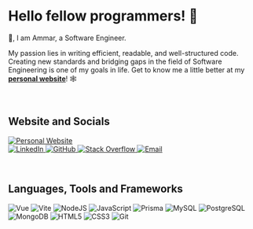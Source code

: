 <h1> Hello fellow programmers! 🏴</h1>


<p>
   👋, I am Ammar, a Software Engineer.

   My passion lies in writing efficient, readable, and well-structured code. Creating new standards and bridging gaps in the field of Software Engineering is one of my    goals in life. Get to know me a little better at my [**personal website**](https://personal-portfolio-bvg.pages.dev/about)! 🕸️
</p>

<br/>

<h2 align="left">Website and Socials</h2>
<p align="left">
   <a href="https://personal-portfolio-bvg.pages.dev/about">
      <img title="Personal Website" src="https://img.shields.io/badge/Personal Website-black?style=for-the-badge&logo=About.me&logoColor=white&logoWidth=80"/>
   </a>
   <br/>
  <a href="https://www.linkedin.com/in/muhammad-ammar-nasir-9b2193207/">
      <img title="LinkedIn" src="https://img.shields.io/badge/LinkedIn-000000?style=for-the-badge&logo=linkedin&logoColor=White"/>
  </a>
  
  <a href="https://github.com/fanoflix">
      <img title="GitHub" src="https://img.shields.io/badge/GitHub-000000?style=for-the-badge&logo=github&logoColor=White"/>
  </a>
  
  <a href="https://stackoverflow.com/users/16470281/muhammad-ammar">
      <img title="Stack Overflow" src="https://img.shields.io/badge/Stack%20Overflow-000000?style=for-the-badge&logo=stack%20overflow&logoColor=White"/>
  </a>
  
   <a href="mailto:majidammar428@gmail.com">
      <img title="Email" src="https://img.shields.io/badge/Gmail-000000?style=for-the-badge&logo=gmail&logoColor=white"/>
  </a>
</p>

<br/>

<h2 align="left">Languages, Tools and Frameworks</h2>

<p align="left">
         <img alt="Vue" src="https://img.shields.io/badge/Vue.js-35495E?style=for-the-badge&logo=vuedotjs&logoColor=4FC08D"/>
         <img alt="Vite" src="https://img.shields.io/badge/Vite-B73BFE?style=for-the-badge&logo=vite&logoColor=FFD62E"/>
         <img alt="NodeJS" src="https://img.shields.io/badge/Nodejs-Nodejs?style=for-the-badge&logo=node.js&color=303030"/>
         <img alt="JavaScript" src="https://img.shields.io/badge/javascript%20-%23323330.svg?&style=for-the-badge&logo=javascript&logoColor=%23F7DF1E"/>
         <img alt="Prisma" src="https://img.shields.io/badge/Prisma-3982CE?style=for-the-badge&logo=Prisma&logoColor=white"/>
         <img alt="MySQL" src="https://img.shields.io/badge/MySQL-005C84?style=for-the-badge&logo=mysql&logoColor=white"/>
         <img alt="PostgreSQL" src="https://img.shields.io/badge/postgres-%23316192.svg?style=for-the-badge&logo=postgresql&logoColor=white"/>
         <img alt="MongoDB" src ="https://img.shields.io/badge/MongoDB-%234ea94b.svg?&style=for-the-badge&logo=mongodb&logoColor=white"/>
         <img alt="HTML5" src="https://img.shields.io/badge/html5%20-%23E34F26.svg?&style=for-the-badge&logo=html5&logoColor=white"/>
         <img alt="CSS3" src="https://img.shields.io/badge/css3%20-%231572B6.svg?&style=for-the-badge&logo=css3&logoColor=white"/>
         <img alt="Git" src="https://img.shields.io/badge/git%20-%23F05033.svg?&style=for-the-badge&logo=git&logoColor=white"/>
</p>
